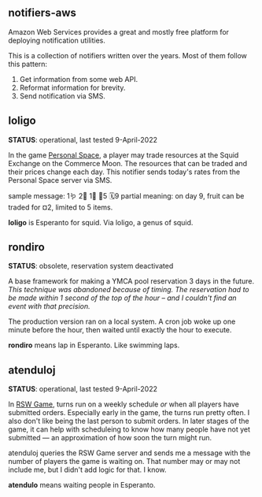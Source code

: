 ## notifiers-aws

Amazon Web Services provides a great and mostly free platform for deploying
notification utilities.

This is a collection of notifiers written over the years. Most of them follow
this pattern:

1. Get information from some web API.
1. Reformat information for brevity.
1. Send notification via SMS.

## loligo

**STATUS**: operational, last tested 9-April-2022

In the game [Personal Space](https://www.pnparcade.com/products/personal-space),
a player may trade resources at the Squid Exchange on the Commerce Moon.
The resources that can be traded and their prices change each day. This
notifier sends today's rates from the Personal Space server via SMS.

sample message: 1🪱 2🍐 1🐚 🛑5 🗓9 
partial meaning: on day 9, fruit can be traded for ¤2, limited to 5 items.

**loligo** is Esperanto for squid. Via loligo, a genus of squid.


## rondiro

**STATUS**: obsolete, reservation system deactivated

A base framework for making a YMCA pool reservation 3 days in the future.
*This technique was abandoned because of timing. The reservation had to be
made within 1 second of the top of the hour – and I couldn't find an event
with that precision.*

The production version ran on a local system. A cron job woke up one minute
before the hour, then waited until exactly the hour to execute.

**rondiro** means lap in Esperanto. Like swimming laps.

## atenduloj

**STATUS**: operational, last tested 9-April-2022

In [RSW Game](http://rswgame.com/en/welcome), turns
run on a weekly schedule *or* when all players have submitted orders.
Especially early in the game, the turns run pretty often. I also don't like
being the last person to submit orders. In later stages of the game, it can
help with scheduleing to know how many people have not yet submitted — an
approximation of how soon the turn might run.

atenduloj queries the RSW Game server and sends me a message with the number
of players the game is waiting on. That number may or may not include me, but
I didn't add logic for that. I know.

**atendulo** means waiting people in Esperanto.


